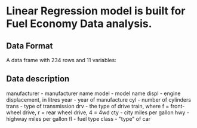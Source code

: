 # Linear Regression model is built for Fuel Economy Data analysis.

## Data Format
A data frame with 234 rows and 11 variables:

## Data description
manufacturer - manufacturer name
model - model name
displ - engine displacement, in litres
year - year of manufacture
cyl - number of cylinders
trans - type of transmission
drv - the type of drive train, where f = front-wheel drive, r = rear wheel drive, 4 = 4wd
cty - city miles per gallon
hwy - highway miles per gallon
fl - fuel type
class - "type" of car


